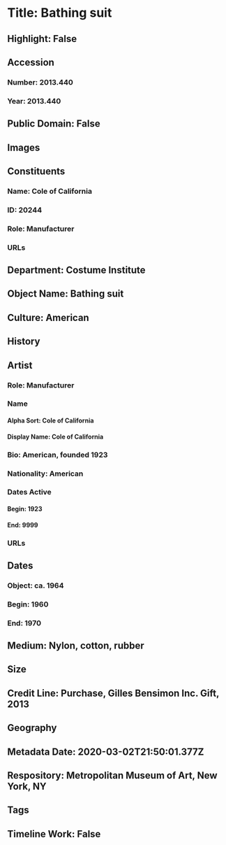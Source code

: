 # Title: Bathing suit
## Highlight: False
## Accession
### Number: 2013.440
### Year: 2013.440
## Public Domain: False
## Images
## Constituents
### Name: Cole of California
### ID: 20244
### Role: Manufacturer
### URLs
## Department: Costume Institute
## Object Name: Bathing suit
## Culture: American
## History
## Artist
### Role: Manufacturer
### Name
#### Alpha Sort: Cole of California
#### Display Name: Cole of California
### Bio: American, founded 1923
### Nationality: American
### Dates Active
#### Begin: 1923
#### End: 9999
### URLs
## Dates
### Object: ca. 1964
### Begin: 1960
### End: 1970
## Medium: Nylon, cotton, rubber
## Size
## Credit Line: Purchase, Gilles Bensimon Inc. Gift, 2013
## Geography
## Metadata Date: 2020-03-02T21:50:01.377Z
## Respository: Metropolitan Museum of Art, New York, NY
## Tags
## Timeline Work: False